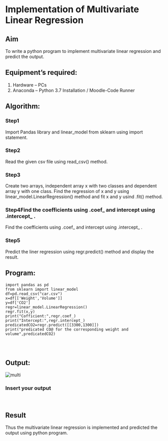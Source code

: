 # Implementation of Multivariate Linear Regression
## Aim
To write a python program to implement multivariate linear regression and predict the output.
## Equipment’s required:
1.	Hardware – PCs
2.	Anaconda – Python 3.7 Installation / Moodle-Code Runner
## Algorithm:
### Step1
Import Pandas library and linear_model from sklearn using import statement.

### Step2
Read the given csv file using read_csv() method.

### Step3
Create two arrays, independent array x with two classes and dependent array y with one class. Find the regression of x and y using linear_model.LinearRegression() method and fit x and y usind .fit() method.


### Step4Find the coefficients using .coef_ and intercept using .intercept_ .
Find the coefficients using .coef_ and intercept using .intercept_ .

### Step5
Predict the liner regression using regr.predict() method and display the result.

## Program:
```
import pandas as pd
from sklearn import linear_model
df=pd.read_csv("car.csv")
x=df[['Weight','Volume']]
y=df['CO2']
regr=linear_model.LinearRegression()
regr.fit(x,y)
print("Cofficient:",regr.coef_)
print("Intercept:",regr.intercept_)
predicatedCO2=regr.predict([[3300,1300]])
print("predicated CO@ for the corresponding weight and volume",predicatedCO2)




```
## Output:
![multi](https://user-images.githubusercontent.com/121165996/214882386-9879503e-8085-4042-b420-0d98d4785b5a.png)



### Insert your output

<br>

## Result
Thus the multivariate linear regression is implemented and predicted the output using python program.
